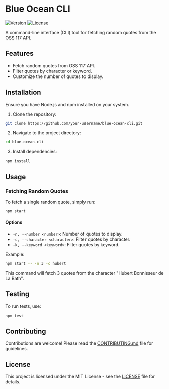 # Blue Ocean CLI

[![Version](https://img.shields.io/badge/version-1.0.0-blue.svg)](https://example.com)
[![License](https://img.shields.io/badge/license-MIT-green.svg)](https://opensource.org/licenses/MIT)

A command-line interface (CLI) tool for fetching random quotes from the OSS 117 API.

## Features

- Fetch random quotes from OSS 117 API.
- Filter quotes by character or keyword.
- Customize the number of quotes to display.

## Installation

Ensure you have Node.js and npm installed on your system.

1. Clone the repository:

```bash
git clone https://github.com/your-username/blue-ocean-cli.git
```

2. Navigate to the project directory:

```bash
cd blue-ocean-cli
```

3. Install dependencies:

```bash
npm install
```

## Usage

### Fetching Random Quotes

To fetch a single random quote, simply run:

```bash
npm start
```

#### Options

- `-n, --number <number>`: Number of quotes to display.
- `-c, --character <character>`: Filter quotes by character.
- `-k, --keyword <keyword>`: Filter quotes by keyword.

Example:

```bash
npm start -- -n 3 -c hubert
```

This command will fetch 3 quotes from the character "Hubert Bonnisseur de La Bath".

## Testing

To run tests, use:

```bash
npm test
```

## Contributing

Contributions are welcome! Please read the [CONTRIBUTING.md](CONTRIBUTING.md) file for guidelines.

## License

This project is licensed under the MIT License - see the [LICENSE](LICENSE) file for details.
```
